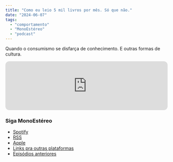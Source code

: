 ```yaml
---
title: "Como eu leio 5 mil livros por mês. Só que não."
date: "2024-06-07"
tags: 
  - "comportamento"
  - "MonoEstéreo"
  - "podcast"
---
```


Quando o consumismo se disfarça de conhecimento. E outras formas de cultura.

<iframe style="border-radius:12px" src="https://open.spotify.com/embed/episode/3fbFdiIha3adgfCXNwFKYh?utm_source=generator&theme=0" width="100%" height="152" frameBorder="0" allowfullscreen="" allow="autoplay; clipboard-write; encrypted-media; fullscreen; picture-in-picture" loading="lazy"></iframe>

### Siga MonoEstéreo
- [Spotify](https://open.spotify.com/show/2bidmXKV642XSlMt4tGHxd)
- [RSS](https://anchor.fm/s/2a62640/podcast/rss)
- [Apple](https://podcasts.apple.com/us/podcast/monoest%C3%A9reo/id1353824401)
- [Links pra outras plataformas](https://podcasters.spotify.com/pod/show/monoestereo)
- [Episódios anteriores](https://eduf.me/tags/monoestereo/)